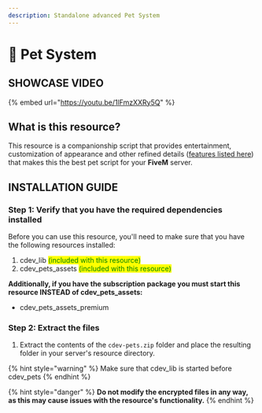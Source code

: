 ```yaml
---
description: Standalone advanced Pet System
---
```


# 🐶 Pet System

## SHOWCASE VIDEO

{% embed url="https://youtu.be/1lFmzXXRy5Q" %}

## What is this resource?

This resource is a companionship script that provides entertainment, customization of appearance and other refined details ([features listed here](https://fivem.cdev.shop/category/scripts)) that makes this the best pet script for your **FiveM** server.

## INSTALLATION GUIDE

### Step 1: Verify that you have the required dependencies installed

Before you can use this resource, you'll need to make sure that you have the following resources installed:

1. cdev\_lib <mark style="color:green;">(included with this resource)</mark>
2. cdev\_pets\_assets <mark style="color:green;">(included with this resource)</mark>

**Additionally, if you have the subscription package you must start this resource INSTEAD of cdev\_pets\_assets:**

* cdev\_pets\_assets\_premium

### Step 2: Extract the files

1. Extract the contents of the `cdev-pets.zip` folder and place the resulting folder in your server's resource directory.

{% hint style="warning" %}
Make sure that cdev\_lib is started before cdev\_pets
{% endhint %}

{% hint style="danger" %}
**Do not modify the encrypted files in any way, as this may cause issues with the resource's functionality.**
{% endhint %}
